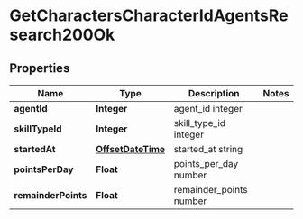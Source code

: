 
# GetCharactersCharacterIdAgentsResearch200Ok

## Properties
Name | Type | Description | Notes
------------ | ------------- | ------------- | -------------
**agentId** | **Integer** | agent_id integer | 
**skillTypeId** | **Integer** | skill_type_id integer | 
**startedAt** | [**OffsetDateTime**](OffsetDateTime.md) | started_at string | 
**pointsPerDay** | **Float** | points_per_day number | 
**remainderPoints** | **Float** | remainder_points number | 



